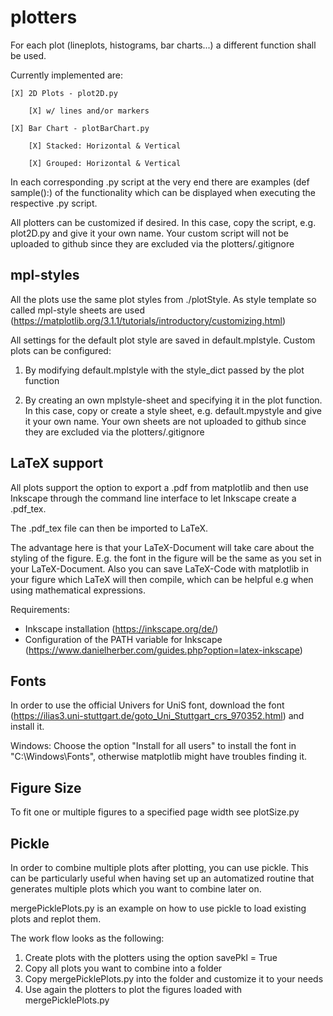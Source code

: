 # plotters

For each plot (lineplots, histograms, bar charts...) a different function shall be used.

Currently implemented are:

    [X] 2D Plots - plot2D.py

        [X] w/ lines and/or markers

    [X] Bar Chart - plotBarChart.py

        [X] Stacked: Horizontal & Vertical
    
        [X] Grouped: Horizontal & Vertical 

In each corresponding .py script at the very end there are examples (def sample():) of the functionality which can be displayed when executing the respective .py script.

All plotters can be customized if desired. In this case, copy the script, e.g. plot2D.py and give it your own name. Your custom script will not be uploaded to github since they are excluded via the plotters/.gitignore

## mpl-styles

All the plots use the same plot styles from ./plotStyle. As style template so called mpl-style sheets are used (https://matplotlib.org/3.1.1/tutorials/introductory/customizing.html)

All settings for the default plot style are saved in default.mplstyle. Custom plots can be configured:

1) By modifying default.mplstyle with the style_dict passed by the plot function 

2) By creating an own mplstyle-sheet and specifying it in the plot function. In this case, copy or create a style sheet, e.g. default.mpystyle and give it your own name. Your own sheets are not uploaded to github since they are excluded via the plotters/.gitignore

## LaTeX support

All plots support the option to export a .pdf from matplotlib and then use Inkscape through the command line interface to let Inkscape create a .pdf_tex.

The .pdf_tex file can then be imported to LaTeX. 

The advantage here is that your LaTeX-Document will take care about the styling of the figure. E.g. the font in the figure will be the same as you set in your LaTeX-Document. Also you can save LaTeX-Code with matplotlib in your figure which LaTeX will then compile, which can be helpful e.g when using mathematical expressions.

Requirements:
- Inkscape installation (https://inkscape.org/de/)
- Configuration of the PATH variable for Inkscape (https://www.danielherber.com/guides.php?option=latex-inkscape)

## Fonts

In order to use the official Univers for UniS font, download the font (https://ilias3.uni-stuttgart.de/goto_Uni_Stuttgart_crs_970352.html) and install it.

Windows: Choose the option "Install for all users" to install the font in "C:\Windows\Fonts", otherwise matplotlib might have troubles finding it.

## Figure Size

To fit one or multiple figures to a specified page width see plotSize.py

## Pickle

In order to combine multiple plots after plotting, you can use pickle. This can be particularly useful when having set up an automatized routine that generates multiple plots which you want to combine later on. 

mergePicklePlots.py is an example on how to use pickle to load existing plots and replot them.

The work flow looks as the following:

1) Create plots with the plotters using the option savePkl = True
2) Copy all plots you want to combine into a folder
3) Copy mergePicklePlots.py into the folder and customize it to your needs
4) Use again the plotters to plot the figures loaded with mergePicklePlots.py
